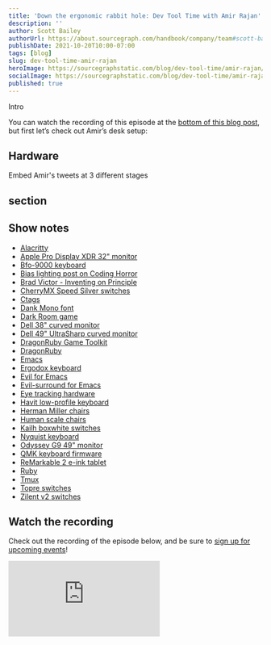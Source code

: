```yaml
---
title: 'Down the ergonomic rabbit hole: Dev Tool Time with Amir Rajan'
description: ''
author: Scott Bailey
authorUrl: https://about.sourcegraph.com/handbook/company/team#scott-bailey-he-him
publishDate: 2021-10-20T10:00-07:00
tags: [blog]
slug: dev-tool-time-amir-rajan
heroImage: https://sourcegraphstatic.com/blog/dev-tool-time/amir-rajan/linkedin.jpg
socialImage: https://sourcegraphstatic.com/blog/dev-tool-time/amir-rajan/linkedin.jpg
published: true
---
```


Intro

You can watch the recording of this episode at the [bottom of this blog post](#Watch-the-recording), but first let’s check out Amir’s desk setup:

## Hardware

Embed Amir's tweets at 3 different stages

## section

## Show notes

- [Alacritty](https://github.com/alacritty/alacritty)
- [Apple Pro Display XDR 32" monitor](https://www.apple.com/pro-display-xdr/)
- [Bfo-9000 keyboard](https://keeb.io/products/bfo-9000-keyboard-customizable-full-size-split-ortholinear)
- [Bias lighting post on Coding Horror](https://blog.codinghorror.com/bias-lighting/)
- [Brad Victor - Inventing on Principle](https://www.youtube.com/watch?v=EGqwXt90ZqA)
- [CherryMX Speed Silver switches](https://www.cherrymx.de/en/cherry-mx/mx-original/mx-speed-silver.html)
- [Ctags](http://ctags.sourceforge.net/)
- [Dank Mono font](https://philpl.gumroad.com/l/dank-mono)
- [Dark Room game](https://adarkroom.doublespeakgames.com/)
- [Dell 38" curved monitor](https://www.dell.com/en-us/work/shop/dell-ultrasharp-38-curved-usb-c-hub-monitor-u3821dw/apd/210-ayle/monitors-monitor-accessories)
- [Dell 49" UltraSharp curved monitor](https://www.dell.com/en-us/work/shop/dell-ultrasharp-49-curved-monitor-u4919dw/apd/210-arnw/monitors-monitor-accessories)
- [DragonRuby Game Toolkit](https://dragonruby.org/toolkit/game)
- [DragonRuby](https://dragonruby.org/)
- [Emacs](https://www.gnu.org/software/emacs/)
- [Ergodox keyboard](https://ergodox-ez.com/)
- [Evil for Emacs](https://github.com/emacs-evil/evil)
- [Evil-surround for Emacs](https://github.com/emacs-evil/evil-surround)
- [Eye tracking hardware]()
- [Havit low-profile keyboard](https://www.prohavit.com/products/hv-kb390l-low-profile-mechanical-keyboard?_pos=1&_sid=1898c765a&_ss=r)
- [Herman Miller chairs](https://www.hermanmiller.com/products/seating/)
- [Human scale chairs](https://www.humanscale.com/products/seating)
- [Kailh boxwhite switches](https://switches.mx/kailh-box-white)
- [Nyquist keyboard](https://keeb.io/collections/nyquist-keyboard-collection)
- [Odyssey G9 49" monitor](https://www.samsung.com/us/computing/monitors/gaming/49-odyssey-g9-gaming-monitor-lc49g97tssnxdc/)
- [QMK keyboard firmware](https://qmk.fm/)
- [ReMarkable 2 e-ink tablet](https://remarkable.com/store/remarkable-2)
- [Ruby](https://www.ruby-lang.org/en/)
- [Tmux](https://github.com/tmux/tmux)
- [Topre switches](https://deskthority.net/wiki/Topre_switch)
- [Zilent v2 switches](https://zealpc.net/products/zilent?variant=5894817710118)

## Watch the recording

Check out the recording of the episode below, and be sure to [sign up for upcoming events](https://info.sourcegraph.com/dev-tool-time)!

<div class="container my-4 video-embed embed-responsive embed-responsive-16by9">
    <iframe class="embed-responsive-item" src="https://www.youtube-nocookie.com/embed/oPaPhFX7SeM?autoplay=0&amp;cc_load_policy=0&amp;start=93&amp;end=0&amp;loop=0&amp;controls=1&amp;modestbranding=0&amp;rel=0" allowfullscreen="" allow="accelerometer; autoplay; encrypted-media; gyroscope; picture-in-picture" frameborder="0"></iframe>
</div>
